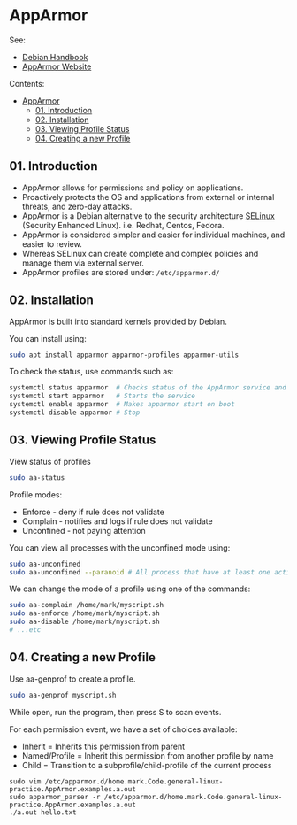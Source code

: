# AppArmor

See:
* [Debian Handbook](https://debian-handbook.info/browse/stable/sect.apparmor.html)
* [AppArmor Website](https://apparmor.net/)

Contents:
- [AppArmor](#apparmor)
  - [01. Introduction](#01-introduction)
  - [02. Installation](#02-installation)
  - [03. Viewing Profile Status](#03-viewing-profile-status)
  - [04. Creating a new Profile](#04-creating-a-new-profile)


## 01. Introduction

* AppArmor allows for permissions and policy on applications.
* Proactively protects the OS and applications from external or internal threats, and zero-day attacks.
* AppArmor is a Debian alternative to the security architecture [SELinux](https://www.redhat.com/en/topics/linux/what-is-selinux) (Security Enhanced Linux). i.e. Redhat, Centos, Fedora.
* AppArmor is considered simpler and easier for individual machines, and easier to review.
* Whereas SELinux can create complete and complex policies and manage them via external server.
* AppArmor profiles are stored under: `/etc/apparmor.d/`

## 02. Installation

AppArmor is built into standard kernels provided by Debian.

You can install using:
```bash
sudo apt install apparmor apparmor-profiles apparmor-utils
```

To check the status, use commands such as:
```bash
systemctl status apparmor  # Checks status of the AppArmor service and tells you if it is enabled on boot
systemctl start apparmor   # Starts the service
systemctl enable apparmor  # Makes apparmor start on boot
systemctl disable apparmor # Stop
```

## 03. Viewing Profile Status

View status of profiles
```bash
sudo aa-status
```

Profile modes:
* Enforce - deny if rule does not validate
* Complain - notifies and logs if rule does not validate
* Unconfined - not paying attention


You can view all processes with the unconfined mode using:
```bash
sudo aa-unconfined
sudo aa-unconfined --paranoid # All process that have at least one active network connection
```



We can change the mode of a profile using one of the commands:
```bash
sudo aa-complain /home/mark/myscript.sh
sudo aa-enforce /home/mark/myscript.sh
sudo aa-disable /home/mark/myscript.sh
# ...etc
```


## 04. Creating a new Profile

Use aa-genprof to create a profile.
```bash
sudo aa-genprof myscript.sh
```

While open, run the program, then press S to scan events.

For each permission event, we have a set of choices available:
* Inherit = Inherits this permission from parent
* Named/Profile = Inherit this permission from another profile by name
* Child = Transition to a subprofile/child-profile of the current process

```
sudo vim /etc/apparmor.d/home.mark.Code.general-linux-practice.AppArmor.examples.a.out
sudo apparmor_parser -r /etc/apparmor.d/home.mark.Code.general-linux-practice.AppArmor.examples.a.out
./a.out hello.txt
```